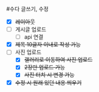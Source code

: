 #수다 글쓰기, 수정

- [x]  ~~레이아웃~~
- [ ]  게시글 업로드
    - [ ]  api 연결
- [x]  ~~제목 10글자 이내로 작성 가능~~
- [ ]  사진 업로드
    - [x]  ~~갤러리로 이동하여 사진 업로드~~
    - [x]  ~~2장만 업로드 가능~~
    - [x]  ~~사진 터치 시 변경 가능~~
- [x]  ~~수정 시 원래 있던 내용 띄우기~~
